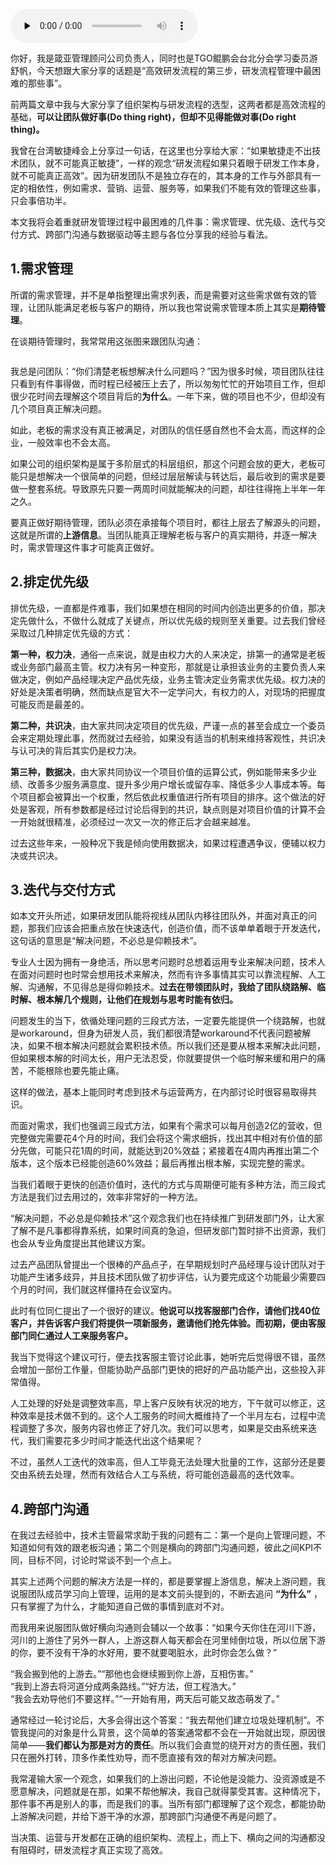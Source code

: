 <audio id="audio" title="第51讲 | 聊聊研发流程管理中的那些坑：高效研发流程那些事（三）" controls="" preload="none"><source id="mp3" src="https://static001.geekbang.org/resource/audio/bd/bd/bd5aef1922bd635c6717e512339b8cbd.mp3"></audio>

你好，我是箴亚管理顾问公司负责人，同时也是TGO鲲鹏会台北分会学习委员游舒帆，今天想跟大家分享的话题是“高效研发流程的第三步，研发流程管理中最困难的那些事”。

前两篇文章中我与大家分享了组织架构与研发流程的选型，这两者都是高效流程的基础，**可以让团队做好事(Do thing right)，但却不见得能做对事(Do right thing)。**

我曾在台湾敏捷峰会上分享过一句话，在这里也分享给大家：“如果敏捷走不出技术团队，就不可能真正敏捷”，一样的观念“研发流程如果只着眼于研发工作本身，就不可能真正高效”。因为研发团队不是独立存在的，其本身的工作与外部具有一定的相依性，例如需求、营销、运营、服务等，如果我们不能有效的管理这些事，只会事倍功半。

本文我将会着重就研发管理过程中最困难的几件事：需求管理、优先级、迭代与交付方式、跨部门沟通与数据驱动等主题与各位分享我的经验与看法。

## 1.需求管理

所谓的需求管理，并不是单指整理出需求列表，而是需要对这些需求做有效的管理，让团队能满足老板与客户的期待，所以我也常说需求管理本质上其实是**期待管理**。

在谈期待管理时，我常常用这张图来跟团队沟通：

<img src="https://static001.geekbang.org/resource/image/e6/b0/e6e297671da82175f6a55111104af6b0.png" alt="">

我总是问团队：“你们清楚老板想解决什么问题吗？”因为很多时候，项目团队往往只看到有件事得做，而时程已经被压上去了，所以匆匆忙忙的开始项目工作，但却很少花时间去理解这个项目背后的**为什么**。一年下来，做的项目也不少，但却没有几个项目真正解决问题。

如此，老板的需求没有真正被满足，对团队的信任感自然也不会太高，而这样的企业，一般效率也不会太高。

如果公司的组织架构是属于多阶层式的科层组织，那这个问题会放的更大，老板可能只是想解决一个很简单的问题，但经过层层解读与转达后，最后收到的需求是要做一整套系统。导致原先只要一两周时间就能解决的问题，却往往得拖上半年一年之久。

要真正做好期待管理，团队必须在承接每个项目时，都往上层去了解源头的问题，这就是所谓的**上游信息**。当团队能真正理解老板与客户的真实期待，并逐一解决时，需求管理这件事才可能真正做好。

## 2.排定优先级

排优先级，一直都是件难事，我们如果想在相同的时间内创造出更多的价值，那决定先做什么，不做什么就成了关键点，所以优先级的规则至关重要。过去我们曾经采取过几种排定优先级的方式：

**第一种，权力决**，通俗一点来说，就是由权力大的人来决定，排第一的通常是老板或业务部门最高主管。权力决有另一种变形，那就是让承担该业务的主要负责人来做决定，例如产品经理决定产品优先级，业务主管决定业务需求优先级。权力决的好处是决策者明确，然而缺点是官大不一定学问大，有权力的人，对现场的把握度可能反而是最差的。

**第二种，共识决**，由大家共同决定项目的优先级，严谨一点的甚至会成立一个委员会来定期处理此事，然而就过去经验，如果没有适当的机制来维持客观性，共识决与认可决的背后其实仍是权力决。

**第三种，数据决**，由大家共同协议一个项目价值的运算公式，例如能带来多少业绩、改善多少服务满意度、提升多少用户增长或留存率、降低多少人事成本等。每个项目都会被算出一个权重，然后依此权重值进行所有项目的排序。这个做法的好处是客观，所有参数都是经过讨论后得到的共识，缺点则是对项目价值的计算不会一开始就很精准，必须经过一次又一次的修正后才会越来越准。

过去这些年来，一般种况下我是倾向使用数据决，如果过程遭遇争议，便辅以权力决或共识决。

## 3.迭代与交付方式

如本文开头所述，如果研发团队能将视线从团队内移往团队外，并面对真正的问题，那我们应该会把重点放在快速迭代，创造价值，而不该单单着眼于开发迭代，这句话的意思是“解决问题，不必总是仰赖技术”。

专业人士因为拥有一身绝活，所以思考问题时总想着运用专业来解决问题，技术人在面对问题时也时常会想用技术来解决，然而有许多事情其实可以靠流程解、人工解、沟通解，不见得总是得仰赖技术。**过去在带领团队时，我给了团队绕路解、临时解、根本解几个规则，让他们在规划与思考时能有依归。**

问题发生的当下，依循处理问题的三段式方法，一定要先能提供一个绕路解，也就是workaround，但身为研发人员，我们都很清楚workaround不代表问题被解决，如果不根本解决问题就会累积技术债。所以我们还是要从根本来解决此问题，但如果根本解的时间太长，用户无法忍受，你就要提供一个临时解来缓和用户的痛苦，不能根除也要先能止痛。

这样的做法，基本上能同时考虑到技术与运营两方，在内部讨论时很容易取得共识。

而面对需求，我们也强调三段式方法，如果有个需求可以每月创造2亿的营收，但完整做完需要花4个月的时间，我们会将这个需求细拆，找出其中相对有价值的部分先做，可能只花1周的时间，就能达到20%效益；紧接着在4周内再推出第二个版本，这个版本已经能创造60%效益；最后再推出根本解，实现完整的需求。

当我们着眼于更快的创造价值时，迭代的方式与周期便可能有多种方法，而三段式方法是我们过去用过的，效率非常好的一种方法。

“解决问题，不必总是仰赖技术”这个观念我们也在持续推广到研发部门外，让大家了解不是凡事都得靠系统，如果时间真的急迫，但研发部门暂时排不出资源，我们也会从专业角度提出其他建议方案。

过去产品团队曾提出一个很棒的产品点子，在早期规划时产品经理与设计团队对于功能产生诸多歧异，并且技术团队做了初步评估，认为要完成这个功能最少需要四个月的时间，我们就这样僵持在会议室内。

此时有位同仁提出了一个很好的建议。**他说可以找客服部门合作，请他们找40位客户，并告诉客户我们将提供一项新服务，邀请他们抢先体验。而初期，便由客服部门同仁通过人工来服务客户。**

我当下觉得这个建议可行，便去找客服主管讨论此事，她听完后觉得很不错，虽然会增加一部份工作量，但能协助产品部门更快的把好的产品功能产出，这些投入非常值得。

人工处理的好处是调整效率高，早上客户反映有状况的地方，下午就可以修正，这种效率是技术做不到的。这个人工服务的时间大概维持了一个半月左右，过程中流程调整了多次，服务内容也修正了好几次。我们可以思考，如果是交由系统来迭代，我们需要花多少时间才能迭代出这个结果呢？

不过，虽然人工迭代的效率高，但人工毕竟无法处理大批量的工作，这部分还是要交由系统去处理，然而有效结合人工与系统，将可能创造最高的迭代效率。

## 4.跨部门沟通

在我过去经验中，技术主管最常求助于我的问题有二：第一个是向上管理问题，不知道如何有效的跟老板沟通；第二个则是横向的跨部门沟通问题，彼此之间KPI不同，目标不同，讨论时常谈不到一个点上。

其实上述两个问题的解决方法是一样的，都是要掌握上游信息，解决上游问题，我说服团队成员学习向上管理，运用的是本文前头提到的，不断去追问 **“为什么”** ，只有掌握了为什么，才能知道自己做的事情到底对不对。

而我用来说服团队做好横向沟通则会辅以一个故事：“如果今天你住在河川下游，河川的上游住了另外一群人，上游这群人每天都会在河里倾倒垃圾，所以位居下游的你，要不没有干净的水好用，要不就要喝脏水，此时你会怎么做？”

“我会搬到他的上游去。”“那他也会继续搬到你上游，互相伤害。”<br>
“我到上游去将河道分成两条路线。”“好方法，但工程浩大。”<br>
“我会去劝导他们不要这样。”“一开始有用，两天后可能又故态萌发了。”

通常经过一轮讨论后，大多会得出这个答案：“我去帮他们建立垃圾处理机制”。不管我提问的对象是什么背景，这个简单的答案通常都不会在一开始就出现，原因很简单——**我们都认为那是对方的责任**。所以我们会直觉的绕开对方的责任圈，我们只在圈外打转，顶多作柔性劝导，而不愿直接有效的帮对方解决问题。

我常灌输大家一个观念，如果我们的上游出问题，不论他是没能力、没资源或是不愿意解决，问题就是在那，如果不帮他解决，我自己就得蒙受其害。这种情况下，那件事不再是别人的事，而是我们的事。当所有部门都理解了这个观念，都能协助上游解决问题，并给下游干净的水源，那跨部门沟通便不再是问题了。

当决策、运营与开发都在正确的组织架构、流程上，而上下、横向之间的沟通都没有阻碍时，研发流程才真正实现了高效。


